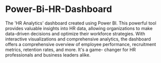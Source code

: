 # Power-Bi-HR-Dashboard
The 'HR Analytics' dashboard created using Power BI. This powerful tool provides valuable insights into HR data, allowing organizations to make data-driven decisions and
optimize their workforce strategies. With interactive visualizations and comprehensive analytics, the dashboard offers a comprehensive overview of employee performance, recruitment metrics, retention rates, and more. It's a game- changer for HR professionals and business leaders alike.
